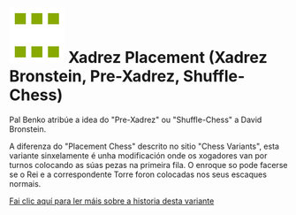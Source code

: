 # ![Placement](https://github.com/gbtami/pychess-variants/blob/master/static/icons/placement.svg) Xadrez Placement (Xadrez Bronstein, Pre-Xadrez, Shuffle-Chess)

Pal Benko atribúe a idea do "Pre-Xadrez" ou "Shuffle-Chess" a David Bronstein.

A diferenza do "Placement Chess" descrito no sitio "Chess Variants", esta variante sinxelamente é unha modificación onde os xogadores van por turnos colocando as súas pezas na primeira fila. O enroque so pode facerse se o Rei e a correspondente Torre foron colocadas nos seus escaques normais.

[Fai clic aquí para ler máis sobre a historia desta variante](http://www.quantumgambitz.com/blog/chess/cga/bronstein-chess-pre-chess-shuffle-chess)
